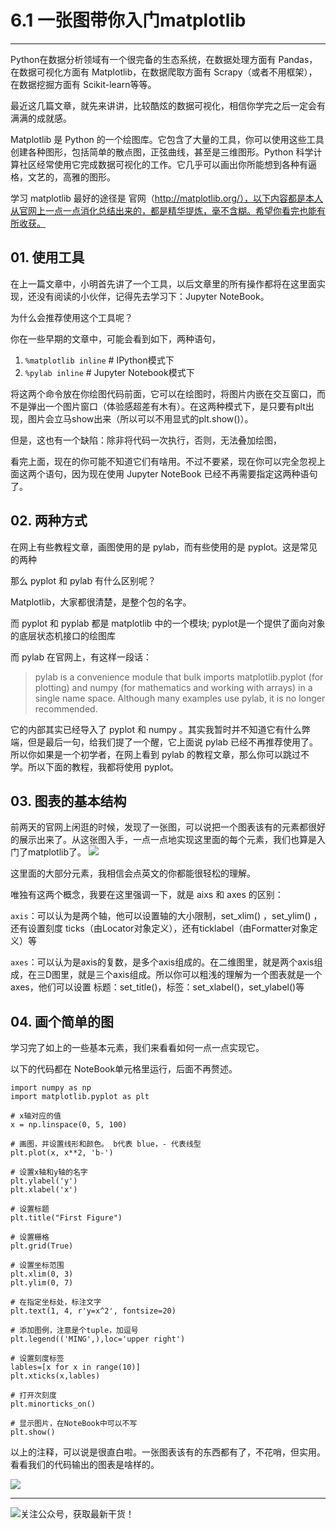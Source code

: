 # 6.1 一张图带你入门matplotlib

---


Python在数据分析领域有一个很完备的生态系统，在数据处理方面有 Pandas，在数据可视化方面有 Matplotlib，在数据爬取方面有 Scrapy（或者不用框架），在数据挖掘方面有 Scikit-learn等等。

最近这几篇文章，就先来讲讲，比较酷炫的数据可视化，相信你学完之后一定会有满满的成就感。

Matplotlib 是 Python 的一个绘图库。它包含了大量的工具，你可以使用这些工具创建各种图形，包括简单的散点图，正弦曲线，甚至是三维图形。Python 科学计算社区经常使用它完成数据可视化的工作。它几乎可以画出你所能想到各种有逼格，文艺的，高雅的图形。

学习 matplotlib 最好的途径是 官网（http://matplotlib.org/），以下内容都是本人从官网上一点一点消化总结出来的，都是精华提炼，毫不含糊。希望你看完也能有所收获。

## 01. 使用工具

在上一篇文章中，小明首先讲了一个工具，以后文章里的所有操作都将在这里面实现，还没有阅读的小伙伴，记得先去学习下：Jupyter NoteBook。

为什么会推荐使用这个工具呢？

你在一些早期的文章中，可能会看到如下，两种语句，

1. `%matplotlib inline`  # IPython模式下
2. `%pylab inline`       # Jupyter Notebook模式下

将这两个命令放在你绘图代码前面，它可以在绘图时，将图片内嵌在交互窗口，而不是弹出一个图片窗口（体验感超差有木有）。在这两种模式下，是只要有plt出现，图片会立马show出来（所以可以不用显式的plt.show()）。

但是，这也有一个缺陷：除非将代码一次执行，否则，无法叠加绘图，

看完上面，现在的你可能不知道它们有啥用。不过不要紧，现在你可以完全忽视上面这两个语句，因为现在使用 Jupyter NoteBook 已经不再需要指定这两种语句了。


## 02. 两种方式

在网上有些教程文章，画图使用的是 pylab，而有些使用的是 pyplot。这是常见的两种

那么 pyplot 和 pylab 有什么区别呢？

Matplotlib，大家都很清楚，是整个包的名字。

而 pyplot 和 pyplab 都是 matplotlib 中的一个模块; pyplot是一个提供了面向对象的底层状态机接口的绘图库


而 pylab 在官网上，有这样一段话：
>pylab is a convenience module that bulk imports matplotlib.pyplot (for plotting) and numpy (for mathematics and working with arrays) in a single name space. Although many examples use pylab, it is no longer recommended.

它的内部其实已经导入了 pyplot 和 numpy 。其实我暂时并不知道它有什么弊端，但是最后一句，给我们提了一个醒，它上面说 pylab 已经不再推荐使用了。所以你如果是一个初学者，在网上看到 pylab 的教程文章，那么你可以跳过不学。所以下面的教程，我都将使用 pyplot。

## 03. 图表的基本结构

前两天的官网上闲逛的时候，发现了一张图，可以说把一个图表该有的元素都很好的展示出来了。从这张图入手，一点一点地实现这里面的每个元素，我们也算是入门了matplotlib了。
![](https://i.loli.net/2018/08/12/5b6ff3716fdc0.png)

这里面的大部分元素，我相信会点英文的你都能很轻松的理解。

唯独有这两个概念，我要在这里强调一下，就是 aixs 和 axes 的区别：

`axis`：可以认为是两个轴，他可以设置轴的大小限制，set_xlim() ，set_ylim() ，还有设置刻度 ticks（由Locator对象定义），还有ticklabel（由Formatter对象定义）等

`axes`：可以认为是axis的复数，是多个axis组成的。在二维图里，就是两个axis组成，在三D图里，就是三个axis组成。所以你可以粗浅的理解为一个图表就是一个axes，他们可以设置 标题：set_title()，标签：set_xlabel()，set_ylabel()等


## 04. 画个简单的图

学习完了如上的一些基本元素，我们来看看如何一点一点实现它。

以下的代码都在 NoteBook单元格里运行，后面不再赘述。
```
import numpy as np
import matplotlib.pyplot as plt

# x轴对应的值
x = np.linspace(0, 5, 100)

# 画图，并设置线形和颜色。 b代表 blue，- 代表线型
plt.plot(x, x**2, 'b-')

# 设置x轴和y轴的名字
plt.ylabel('y')
plt.xlabel('x')

# 设置标题
plt.title("First Figure")

# 设置栅格
plt.grid(True)

# 设置坐标范围
plt.xlim(0, 3)
plt.ylim(0, 7)

# 在指定坐标处，标注文字
plt.text(1, 4, r'y=x^2', fontsize=20)

# 添加图例，注意是个tuple，加逗号
plt.legend(('MING',),loc='upper right')

# 设置刻度标签
lables=[x for x in range(10)]
plt.xticks(x,lables)

# 打开次刻度
plt.minorticks_on()

# 显示图片，在NoteBook中可以不写
plt.show()
```

以上的注释，可以说是很直白啦。一张图表该有的东西都有了，不花哨，但实用。
看看我们的代码输出的图表是啥样的。

![](http://image.python-online.cn/20190511164650.png)

----
![关注公众号，获取最新干货！](http://image.python-online.cn/20191117155836.png)
